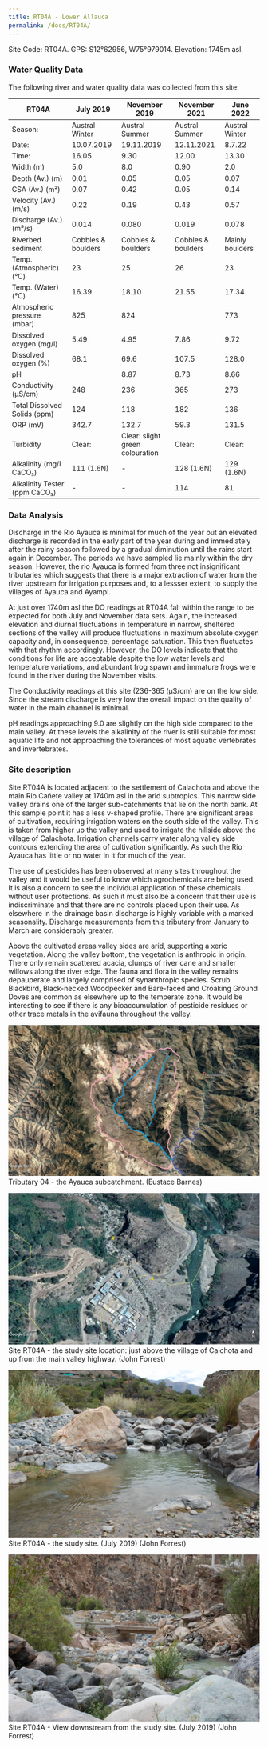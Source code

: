 ```yaml
---
title: RT04A - Lower Allauca
permalink: /docs/RT04A/
---
```


Site Code: RT04A.  GPS: S12°62956, W75°979014. Elevation:
1745m asl.


### Water Quality Data

The following river and water quality data was collected from this site:

|     RT04A                            |     July 2019             |     November 2019                      |     November 2021         |     June 2022          |
|--------------------------------------|---------------------------|----------------------------------------|---------------------------|------------------------|
|     Season:                          |     Austral Winter        |     Austral Summer                     |     Austral Summer        |     Austral Winter     |
|     Date:                            |     10.07.2019            |     19.11.2019                         |     12.11.2021            |     8.7.22             |
|     Time:                            |     16.05                 |     9.30                               |     12.00                 |     13.30              |
|     Width (m)                        |     5.0                   |     8.0                                |     0.90                  |      2.0               |
|     Depth (Av.) (m)                  |     0.01                  |     0.05                               |     0.05                  |      0.07              |
|     CSA (Av.) (m²)                   |     0.07                  |     0.42                               |     0.05                  |      0.14              |
|     Velocity (Av.) (m/s)             |     0.22                  |     0.19                               |     0.43                  |      0.57              |
|     Discharge (Av.) (m³/s)           |     0.014                 |     0.080                              |     0.019                 |      0.078             |
|     Riverbed sediment                |     Cobbles & boulders    |     Cobbles & boulders                 |     Cobbles & boulders    |     Mainly boulders    |
|     Temp. (Atmospheric) (°C)         |     23                    |     25                                 |     26                    |     23                 |
|     Temp. (Water) (°C)               |     16.39                 |     18.10                              |     21.55                 |     17.34              |
|     Atmospheric pressure (mbar)      |     825                   |     824                                |                           |     773                |
|     Dissolved oxygen (mg/l)          |     5.49                  |     4.95                               |     7.86                  |     9.72               |
|     Dissolved oxygen (%)             |     68.1                  |     69.6                               |     107.5                 |     128.0              |
|     pH                               |                           |     8.87                               |     8.73                  |     8.66               |
|     Conductivity (µS/cm)             |     248                   |     236                                |     365                   |     273                |
|     Total Dissolved Solids (ppm)     |     124                   |     118                                |     182                   |     136                |
|     ORP (mV)                         |     342.7                 |     132.7                              |     59.3                  |     131.5              |
|     Turbidity                        |     Clear:                |     Clear: slight green colouration    |     Clear:                |     Clear:             |
|     Alkalinity (mg/l CaCO₃)          |     111 (1.6N)            |     -                                  |     128 (1.6N)            |     129 (1.6N)         |
|     Alkalinity Tester (ppm CaCO₃)    |     -                     |     -                                  |     114                   |     81                 |


### Data Analysis
Discharge in the Rio Ayauca is minimal for much of the year but an elevated discharge is recorded in the early part of the year during and immediately after the rainy season followed by a gradual diminution until the rains start again in December. The periods we have sampled lie mainly within the dry season. However, the rio Ayauca is formed from three not insignificant tributaries which suggests that there is a major extraction of water from the river upstream for irrigation purposes and, to a lessser extent, to supply the villages of Ayauca and Ayampi.   

At just over 1740m asl the DO readings at RT04A fall within the range to be expected for both July and November data sets. Again, the increased elevation and diurnal fluctuations in temperature in narrow, sheltered sections of the valley will produce fluctuations in maximum absolute oxygen capacity and, in consequence, percentage saturation. This then fluctuates with that rhythm accordingly. However, the DO levels indicate that the conditions for life are acceptable despite the low water levels and temperature variations, and abundant frog spawn and immature frogs were found in the river during the November visits.

The Conductivity readings at this site (236-365 (µS/cm) are on the low side. Since the stream discharge is very low the overall impact on the quality of water in the main channel is minimal.  

pH readings approaching 9.0 are slightly on the high side compared to the main valley. At these levels the alkalinity of the river is still suitable for most aquatic life and not approaching the tolerances of most aquatic vertebrates and invertebrates.


### Site description
Site RT04A is located adjacent to the settlement of Calachota and above the main Rio Cañete valley at 1740m asl in the arid subtropics. This narrow side valley drains one of the larger sub-catchments that lie on the north bank. At this sample point it has a less v-shaped profile. There are significant areas of cultivation, requiring irrigation waters on the south side of the valley. This is taken from higher up the valley and used to irrigate the hillside above the village of Calachota. Irrigation channels carry water along valley side contours extending the area of cultivation significantly. As such the Rio Ayauca has little or no water in it for much of the year. 

The use of pesticides has been observed at many sites throughout the valley and it would be useful to know which agrochemicals are being used. It is also a concern to see the individual application of these chemicals without user protections. As such it must also be a concern that their use is indiscriminate and that there are no controls placed upon their use. As elsewhere in the drainage basin discharge is highly variable with a marked seasonality. Discharge measurements from this tributary from January to March are considerably greater.

Above the cultivated areas valley sides are arid, supporting a xeric vegetation. Along the valley bottom, the vegetation is anthropic in origin. There only remain scattered acacia, clumps of river cane and smaller willows along the river edge. The fauna and flora in the valley remains depauperate and largely comprised of synanthropic species. Scrub Blackbird, Black-necked Woodpecker and Bare-faced and Croaking Ground Doves are common as elsewhere up to the temperate zone. It would be interesting to see if there is any bioaccumulation of pesticide residues or other trace metals in the avifauna throughout the valley. 


![Tributary T04 - the Ayauca subcatchment. (Eustace Barnes)](/assets/SiteDescriptions/T4/T4Ayuacasubcatchment.jpg)
Tributary 04 - the Ayauca subcatchment. (Eustace Barnes)


![Site T04A - the study site location. (John Forrest)](/assets/SiteDescriptions/T4/RT04ALowerAyaucavalley.jpg)
Site RT04A - the study site location: just above the village of Calchota and up from the main valley highway. (John Forrest)


![Site T04A - the study site. (John Forrest)](/assets/SiteDescriptions/T4/T4AStudysite.JPG)
Site RT04A - the study site. (July 2019) (John Forrest)


![Site T04A - View downstream from the study site. (John Forrest)](/assets/SiteDescriptions/T4/T4AViewdownstream.JPG)
Site RT04A - View downstream from the study site. (July 2019) (John Forrest)
